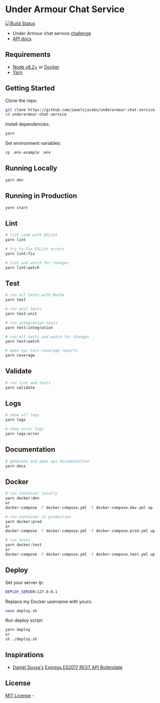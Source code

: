 # Under Armour Chat Service
[![Build Status](https://travis-ci.org/jewelsjacobs/underarmour-chat-service.svg?branch=master)](https://travis-ci.org/jewelsjacobs/underarmour-chat-service)

- Under Armour chat service [challenge](CHALLENGE.md)
- [API docs](http://html5devgal.com/underarmour-chat-service/index.html)

## Requirements

 - [Node v8.2+](https://nodejs.org/en/download/current/) or [Docker](https://www.docker.com/)
 - [Yarn](https://yarnpkg.com/en/docs/install)

## Getting Started

Clone the repo:

```bash
git clone https://github.com/jewelsjacobs/underarmour-chat-service
cd underarmour-chat-service
```

Install dependencies:

```bash
yarn
```

Set environment variables:

```bash
cp .env.example .env
```

## Running Locally

```bash
yarn dev
```

## Running in Production

```bash
yarn start
```

## Lint

```bash
# lint code with ESLint
yarn lint

# try to fix ESLint errors
yarn lint:fix

# lint and watch for changes
yarn lint:watch
```

## Test

```bash
# run all tests with Mocha
yarn test

# run unit tests
yarn test:unit

# run integration tests
yarn test:integration

# run all tests and watch for changes
yarn test:watch

# open nyc test coverage reports
yarn coverage
```

## Validate

```bash
# run lint and tests
yarn validate
```

## Logs

```bash
# show all logs
yarn logs

# show error logs
yarn logs:error
```

## Documentation

```bash
# generate and open api documentation
yarn docs
```

## Docker

```bash
# run container locally
yarn docker:dev
or
docker-compose -f docker-compose.yml -f docker-compose.dev.yml up

# run container in production
yarn docker:prod
or
docker-compose -f docker-compose.yml -f docker-compose.prod.yml up

# run tests
yarn docker:test
or
docker-compose -f docker-compose.yml -f docker-compose.test.yml up
```

## Deploy

Set your server ip:

```bash
DEPLOY_SERVER=127.0.0.1
```

Replace my Docker username with yours:

```bash
nano deploy.sh
```

Run deploy script:

```bash
yarn deploy
or
sh ./deploy.sh
```

## Inspirations

 - [Daniel Sousa's](https://github.com/danielfsousa) [Express ES2017 REST API Boilerplate](https://github.com/danielfsousa/express-rest-es2017-boilerplate)

## License

[MIT License](README.md) - 
